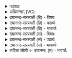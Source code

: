 <details><summary>पदपाठः</summary>

अ॒यम्। पु॒रः। भुवः॑। तस्य॑। प्रा॒णः। भौ॒वा॒य॒न इति॑ भौवऽआ॒य॒नः। व॒स॒न्तः॒। प्रा॒णा॒य॒न इति॑ प्राणऽआ॒य॒नः। गा॒य॒त्री। वा॒स॒न्ती। गा॒य॒त्र्यै। गा॒य॒त्रम्। गा॒य॒त्रात्। उ॒पा॒ꣳशुरित्यु॑पऽअ॒ꣳशुः। उ॒पा॒ꣳशोरित्यु॑पऽअ॒ꣳशोः। त्रि॒वृदिति॑ त्रि॒ऽवृत्। त्रि॒वृत॒ इति॑ त्रि॒ऽवृतः॑। र॒थ॒न्त॒रमिति॑ रथम्ऽत॒रम्। वसि॑ष्ठः। ऋषिः॑। प्र॒जाप॑तिगृहीत॒येति॑ प्र॒जाप॑तिऽगृहीतया। त्वया॑। प्रा॒णम्। गृ॒ह्णा॒मि॒। प्र॒जाभ्य॒ इति॑ प्र॒जाभ्यः॑। ५४।
</details>

<details><summary>अधिमन्त्रम् (VC)</summary>

- प्राणा देवताः
- उशना ऋषिः
- स्वराड् ब्राह्मी जगती
- निषादः
</details>

<details><summary>दयानन्द-सरस्वती (हि) - विषयः</summary>

अब मनुष्यों को सृष्टि से कौन-कौन उपकार लेने चाहियें, यह विषय अगले मन्त्र में कहा है ॥
</details>

<details><summary>दयानन्द-सरस्वती (हि) - पदार्थः</summary>

पदार्थान्वयभाषाः -  हे स्त्रि ! जैसे (अयम्) यह (पुरो भुवः) प्रथम होनेवाला अग्नि है, (तस्य) उसका (भौवायनः) सिद्ध कारण से रचा हुआ (प्राणः) जीवन का हेतु प्राण (प्राणायनः) प्राणों की रचना का हेतु (वसन्तः) सुगन्धि आदि में बसाने हारा वसन्त ऋतु (वासन्ती) वसन्त ऋतु का जिस में व्याख्यान हो, वह (गायत्री) गाते हुए का रक्षक गायत्रीमन्त्रार्थ ईश्वर (गायत्र्यै) गायत्री मन्त्र का (गायत्रम्) गायत्री छन्द (गायत्रात्) गायत्री से (उपांशुः) समीप से ग्रहण किया जाय (उपांशोः) उस जप से (त्रिवृत्) कर्म, उपासना और ज्ञान के सहित वर्त्तमान फल (त्रिवृतः) उस तीन प्रकार के फल से (रथन्तरम्) रमणीय पदार्थों से तारने हारा सुख और (वसिष्ठः) अतिशय करके निवास का हेतु (ऋषिः) सुख प्राप्त कराने हारा विद्वान् (प्रजापतिगृहीतया) अपने सन्तानों के रक्षक पति को ग्रहण करनेवाली (त्वया) तेरे साथ (प्रजाभ्यः) सन्तानोत्पत्ति के लिये (प्राणम्) बलयुक्त जीवन का ग्रहण करते हैं, वैसे तेरे साथ मैं सन्तान होने के लिये बल का (गृह्णामि) ग्रहण करता हूँ ॥५४ ॥
</details>

<details><summary>दयानन्द-सरस्वती (हि) - भावार्थः</summary>

भावार्थभाषाः -  हे स्त्री-पुरुषो ! तुम को योग्य है कि अग्नि आदि पदार्थों को उपयोग में ला के परस्पर प्रीति के साथ अति विषयसेवा को छोड़ और सब संसार से बल का ग्रहण करके सन्तानों को उत्पन्न करो ॥५४ ॥
</details>

<details><summary>दयानन्द-सरस्वती (सं) - विषयः</summary>

अथ मनुष्यैः सृष्टेः सकाशात् के क उपकारा ग्राह्या इत्याह ॥
</details>

<details><summary>दयानन्द-सरस्वती (सं) - पदार्थः</summary>

पदार्थान्वयभाषाः -  हे स्त्रि ! यथाऽयं पुरो भुवोऽग्निस्तस्य भौवायनः प्राणः प्राणायनो वसन्तो वासन्ती गायत्री गायत्र्यै गायत्रं गायत्रादुपांशुरुपांशोस्त्रिवृत् त्रिवृतो रथन्तरं वसिष्ठ ऋषिश्च प्रजापतिगृहीतया त्वया सह प्रजाभ्यः प्राणं गृह्णामि तथा त्वया साकमहं प्रजाभ्यो बलं गृह्णामि ॥५४ ॥
</details>

<details><summary>दयानन्द-सरस्वती (सं) - भावार्थः</summary>

भावार्थभाषाः -  स्त्रीपुरुषा अग्न्यादिपदार्थानामुपयोगं कृत्वा परस्परं प्रीत्याऽतिविषयासक्तिं विहाय सर्वस्माज्जगतो बलं संगृह्य प्रजा उत्पाद्याः ॥५४ ॥
</details>

<details><summary>सविता जोशी ← दयानन्दः (म) - भावार्थः</summary>

भावार्थभाषाः -  हे स्त्री-पुरुषांनो ! अग्नी वगैरे पदार्थांना उपयोगात आणा. परस्पर प्रेमाने राहून अत्यंत विषयवासनेचा त्याग करून शक्तिमान बनून संताने उत्पन्न करा.
</details>